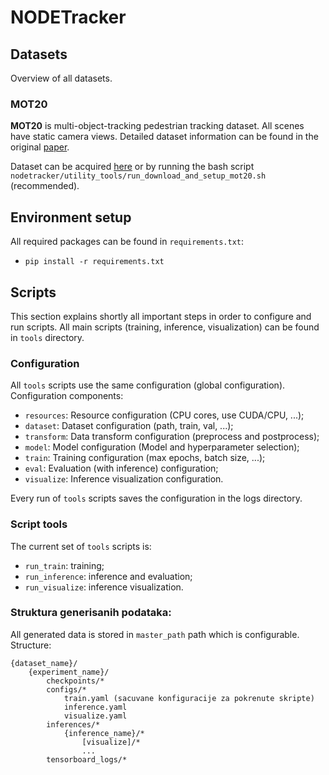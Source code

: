 # NODETracker

## Datasets

Overview of all datasets.

### MOT20

**MOT20** is multi-object-tracking pedestrian tracking dataset. All scenes have static camera views. 
Detailed dataset information can be found in the original [paper](https://arxiv.org/pdf/2003.09003.pdf).

Dataset can be acquired [here](https://motchallenge.net/data/MOT20/) or
by running the bash script `nodetracker/utility_tools/run_download_and_setup_mot20.sh` (recommended).

## Environment setup

All required packages can be found in `requirements.txt`:
- `pip install -r requirements.txt`

## Scripts

This section explains shortly all important steps in order to configure and run scripts.
All main scripts (training, inference, visualization) can be found in `tools` directory.

### Configuration

All `tools` scripts use the same configuration (global configuration).
Configuration components:
- `resources`: Resource configuration (CPU cores, use CUDA/CPU, ...);
- `dataset`: Dataset configuration (path, train, val, ...);
- `transform`: Data transform configuration (preprocess and postprocess);
- `model`: Model configuration (Model and hyperparameter selection);
- `train`: Training configuration (max epochs, batch size, ...);
- `eval`: Evaluation (with inference) configuration;
- `visualize`: Inference visualization configuration.

Every run of `tools` scripts saves the configuration in the logs directory.

### Script tools

The current set of `tools` scripts is:
- `run_train`: training;
- `run_inference`: inference and evaluation;
- `run_visualize`: inference visualization.

### Struktura generisanih podataka:

All generated data is stored in `master_path` path which is configurable. Structure:

```
{dataset_name}/
    {experiment_name}/
        checkpoints/*
        configs/*
            train.yaml (sacuvane konfiguracije za pokrenute skripte)
            inference.yaml
            visualize.yaml
        inferences/*
            {inference_name}/*
                [visualize]/*   
                ...
        tensorboard_logs/*
```